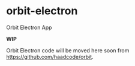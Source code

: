 # orbit-electron
Orbit Electron App

**WIP**

Orbit Electron code will be moved here soon from https://github.com/haadcode/orbit.
